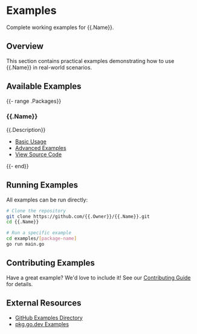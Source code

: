 # Examples

Complete working examples for {{.Name}}.

## Overview

This section contains practical examples demonstrating how to use {{.Name}} in real-world scenarios.

## Available Examples

{{- range .Packages}}

### {{.Name}}

{{.Description}}

- [Basic Usage]({{.Name}}/README.md)
- [Advanced Examples]({{.Name}}/advanced.md)
- [View Source Code](https://github.com/{{.Owner}}/{{$.Repository.Name}}/tree/main/examples/{{.Name}})

{{- end}}

## Running Examples

All examples can be run directly:

```bash
# Clone the repository
git clone https://github.com/{{.Owner}}/{{.Name}}.git
cd {{.Name}}

# Run a specific example
cd examples/[package-name]
go run main.go
```

## Contributing Examples

Have a great example? We'd love to include it! See our [Contributing Guide](../guides/contributing.md) for details.

## External Resources

- [GitHub Examples Directory](https://github.com/{{.Owner}}/{{.Name}}/tree/main/examples)
- [pkg.go.dev Examples](https://pkg.go.dev/{{.ImportPath}}#pkg-examples)
